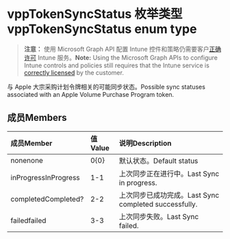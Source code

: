 # <a name="vpptokensyncstatus-enum-type"></a><span data-ttu-id="3a030-101">vppTokenSyncStatus 枚举类型</span><span class="sxs-lookup"><span data-stu-id="3a030-101">vppTokenSyncStatus enum type</span></span>

> <span data-ttu-id="3a030-102">**注意：** 使用 Microsoft Graph API 配置 Intune 控件和策略仍需要客户[正确许可](https://go.microsoft.com/fwlink/?linkid=839381) Intune 服务。</span><span class="sxs-lookup"><span data-stu-id="3a030-102">**Note:** Using the Microsoft Graph APIs to configure Intune controls and policies still requires that the Intune service is [correctly licensed](https://go.microsoft.com/fwlink/?linkid=839381) by the customer.</span></span>

<span data-ttu-id="3a030-103">与 Apple 大宗采购计划令牌相关的可能同步状态。</span><span class="sxs-lookup"><span data-stu-id="3a030-103">Possible sync statuses associated with an Apple Volume Purchase Program token.</span></span>
## <a name="members"></a><span data-ttu-id="3a030-104">成员</span><span class="sxs-lookup"><span data-stu-id="3a030-104">Members</span></span>
|<span data-ttu-id="3a030-105">成员</span><span class="sxs-lookup"><span data-stu-id="3a030-105">Member</span></span>|<span data-ttu-id="3a030-106">值</span><span class="sxs-lookup"><span data-stu-id="3a030-106">Value</span></span>|<span data-ttu-id="3a030-107">说明</span><span class="sxs-lookup"><span data-stu-id="3a030-107">Description</span></span>|
|:---|:---|:---|
|<span data-ttu-id="3a030-108">none</span><span class="sxs-lookup"><span data-stu-id="3a030-108">none</span></span>|<span data-ttu-id="3a030-109">0</span><span class="sxs-lookup"><span data-stu-id="3a030-109">{0}</span></span>|<span data-ttu-id="3a030-110">默认状态。</span><span class="sxs-lookup"><span data-stu-id="3a030-110">Default status</span></span>|
|<span data-ttu-id="3a030-111">inProgress</span><span class="sxs-lookup"><span data-stu-id="3a030-111">InProgress</span></span>|<span data-ttu-id="3a030-112">1</span><span class="sxs-lookup"><span data-stu-id="3a030-112">-1</span></span>|<span data-ttu-id="3a030-113">上次同步正在进行中。</span><span class="sxs-lookup"><span data-stu-id="3a030-113">Last Sync in progress.</span></span>|
|<span data-ttu-id="3a030-114">completed</span><span class="sxs-lookup"><span data-stu-id="3a030-114">Completed?</span></span>|<span data-ttu-id="3a030-115">2</span><span class="sxs-lookup"><span data-stu-id="3a030-115">-2</span></span>|<span data-ttu-id="3a030-116">上次同步已成功完成。</span><span class="sxs-lookup"><span data-stu-id="3a030-116">Last Sync completed successfully.</span></span>|
|<span data-ttu-id="3a030-117">failed</span><span class="sxs-lookup"><span data-stu-id="3a030-117">failed</span></span>|<span data-ttu-id="3a030-118">3</span><span class="sxs-lookup"><span data-stu-id="3a030-118">-3</span></span>|<span data-ttu-id="3a030-119">上次同步失败。</span><span class="sxs-lookup"><span data-stu-id="3a030-119">Last Sync failed.</span></span>|









